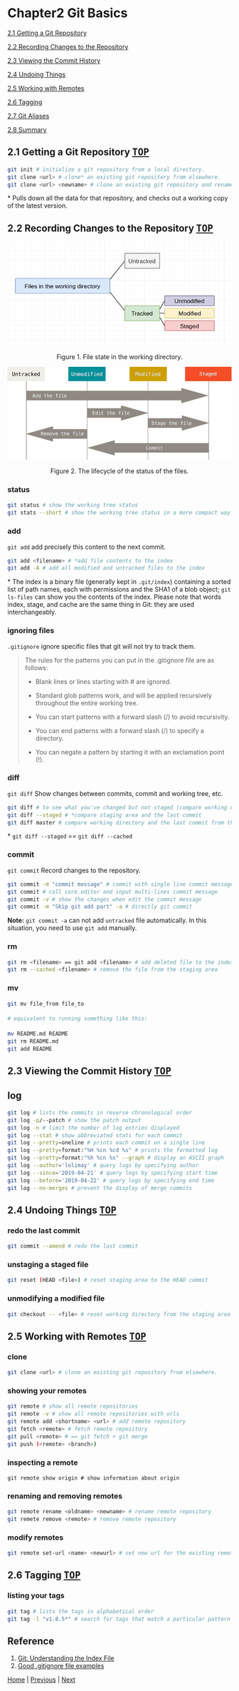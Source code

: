 # Chapter2 Git Basics
<p><a href="#21-getting-a-git-repository-top">2.1 Getting a Git Repository</a></p>
<p><a href="#22-recording-changes-to-the-repository-top">2.2 Recording Changes to the Repository</a></p>
<p><a href="#23-viewing-the-commit-history-top">2.3 Viewing the Commit History</a></p>
<p><a href="#24-undoing-things-top">2.4 Undoing Things</a></p>
<p><a href="#25-working-with-remotes-top">2.5 Working with Remotes
</a></p>
<p><a href="#26-tagging-top">2.6 Tagging</a></p>
<p><a href="#27-git-aliases-top">2.7 Git Aliases</a></p>
<p><a href="#28-summary-top">2.8 Summary</a></p>

## 2.1 Getting a Git Repository <kbd>[TOP](#chapter2-git-basics)</kbd>
````bash
git init # initialize a git repository from a local directory.
git clone <url> # clone* an existing git repository from elsewhere.
git clone <url> <newname> # clone an existing git repository and rename it.
````
\* Pulls down all the data for that repository, and checks out a working copy of the latest version.

## 2.2 Recording Changes to the Repository <kbd>[TOP](#chapter2-git-basics)</kbd>
<p align="center"><img src="./images/file-states.png"></p>
<p align="center">Figure 1. File state in the working directory.</p>

<p align="center"><img src="./images/lifecycle.png"></p>
<p align="center">Figure 2. The lifecycle of the status of the files.</p>

### status
````bash
git status # show the working tree status
git stats --short # show the working tree status in a more compact way
````
### add
`git add` add precisely this content to the next commit.

````bash
git add <filename> # *add file contents to the index
git add -A # add all modified and untracked files to the index
````
\* The index is a binary file (generally kept in `.git/index`) containing a sorted list of path names, each with permissions and the SHA1 of a blob object; `git ls-files` can show you the contents of the index. Please note that words index, stage, and cache are the same thing in Git: they are used interchangeably.

### ignoring files
`.gitignore` ignore specific files that git will not try to track them.

> The rules for the patterns you can put in the .gitignore file are as follows:
> - Blank lines or lines starting with # are ignored.
> 
> - Standard glob patterns work, and will be applied recursively throughout the entire working tree.
> 
> - You can start patterns with a forward slash (/) to avoid recursivity.
> 
> - You can end patterns with a forward slash (/) to specify a directory.
> 
> - You can negate a pattern by starting it with an exclamation point (!).

### diff
`git diff` Show changes between commits, commit and working tree, etc.
````bash
git diff # to see what you've changed but not staged (compare working directory with staging area)
git diff --staged # *compare staging area and the last commit
git diff master # compare working directory and the last commit from the master branch
````
\* `git diff --staged` == `git diff --cached`

### commit
`git commit` Record changes to the repository.

````bash
git commit -m "commit message" # commit with single line commit message
git commit # call core.editor and input multi-lines commit message
git commit -v # show the changes when edit the commit message
git commit -m "Skip git add part" -a # directly git commit
````
**Note:** `git commit -a` can not add `untracked` file automatically. In this situation, you need to use `git add` manually.

### rm
````bash
git rm <filename> == git add <filename> # add deleted file to the index
git rm --cached <filename> # remove the file from the staging area
````

### mv
````bash
git mv file_from file_to

# equivalent to running something like this:

mv README.md README
git rm README.md
git add README
````

## 2.3 Viewing the Commit History <kbd>[TOP](#chapter2-git-basics)</kbd>
## log
````bash
git log # lists the commits in reverse chronological order
git log -p/--patch # show the patch output
git log -n # limit the number of log entries displayed
git log --stat # show abbreviated stats for each commit
git log --pretty=oneline # prints each commit on a single line
git log --pretty=format:"%H %cn %cd %s" # prints the formatted log
git log --pretty=format:"%h %cn %s" --graph # display an ASCII graph
git log --author='lolimay' # query logs by specifying author
git log --since='2019-04-21' # query logs by specifying start time
git log --before='2019-04-22' # query logs by specifying end time
git log --no-merges # prevent the display of merge commits
````

## 2.4 Undoing Things <kbd>[TOP](#chapter2-git-basics)</kbd>
### redo the last commit
````bash
git commit --amend # redo the last commit
````
### unstaging a staged file
````bash
git reset (HEAD <file>) # reset staging area to the HEAD commit
````
### unmodifying a modified file
````bash
git checkout -- <file> # reset working directory from the staging area
````

## 2.5 Working with Remotes <kbd>[TOP](#chapter2-git-basics)</kbd>
### clone
````bash
git clone <url> # clone an existing git repository from elsewhere.
````
### showing your remotes
````bash
git remote # show all remote repositories
git remote -v # show all remote repositories with urls
git remote add <shortname> <url> # add remote repository
git fetch <remote> # fetch remote repository
git pull <remote> # == git fetch + git merge
git push (<remote> <branch>)

````
### inspecting a remote
````
git remote show origin # show information about origin
````
### renaming and removing remotes
````bash
git remote rename <oldname> <newname> # rename remote repository
git remete remove <remote> # remove remote repository
````

### modify remotes
````bash
git remote set-url <name> <newurl> # set new url for the existing remote
````

## 2.6 Tagging <kbd>[TOP](#chapter2-git-basics)</kbd>
### listing your tags
````bash
git tag # lists the tags in alphabetical order
git tag -l "v1.8.5*" # search for tags that match a particular pattern
````


## Reference
1. [Git: Understanding the Index File](https://mincong-h.github.io/2018/04/28/git-index/)
2. [Good .gitignore file examples](https://github.com/github/gitignore)


[Home](https://github.com/lolimay/Pro-Git-Reading-Notes) | [Previous](./1-Getting-Started.md) | [Next]()
